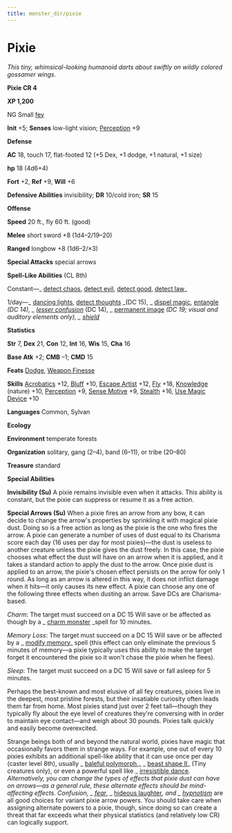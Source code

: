 ```yaml
---
title: monster_dir/pixie
---
```

# Pixie

_This tiny, whimsical-looking humanoid darts about swiftly on wildly colored gossamer wings._

**Pixie CR 4**

**XP 1,200**

NG Small [fey](creatureTypes#_fey)

**Init** +5; **Senses** low-light vision; [Perception](../skill_dir/perception#_perception) +9

**Defense**

**AC** 18, touch 17, flat-footed 12 (+5 Dex, +1 dodge, +1 natural, +1 size)

**hp** 18 (4d6+4)

**Fort** +2, **Ref** +9, **Will** +6

**Defensive Abilities** invisibility; **DR** 10/cold iron; **SR** 15

**Offense**

**Speed** 20 ft., fly 60 ft. (good)

**Melee** short sword +8 (1d4–2/19–20)

**Ranged** longbow +8 (1d6–2/×3)

**Special Attacks** special arrows

**Spell-Like Abilities** (CL 8th)

Constant—_ [detect chaos](../spell_dir/detectChaos#_detect-chaos), [detect evil](../spell_dir/detectEvil#_detect-evil), [detect good](../spell_dir/detectGood#_detect-good), [detect law](../spell_dir/detectLaw#_detect-law)_

1/day—_ [dancing lights](../spell_dir/dancingLights#_dancing-lights), [detect thoughts](../spell_dir/detectThoughts#_detect-thoughts) _(DC 15), _ [dispel magic](../spell_dir/dispelMagic#_dispel-magic), [entangle](../spell_dir/entangle#_entangle) _(DC 14), _ [lesser confusion](../spell_dir/confusion#_confusion-lesser)_ (DC 14), _ [permanent image](../spell_dir/permanentImage#_permanent-image) _(DC 19; visual and auditory elements only), _ [shield](../spell_dir/shield#_shield)_

**Statistics**

**Str** 7, **Dex** 21, **Con** 12, **Int** 16, **Wis** 15, **Cha** 16

**Base Atk** +2; **CMB** –1; **CMD** 15

**Feats** [Dodge](../feats#_dodge), [Weapon Finesse](../feats#_weapon-finesse)

**Skills** [Acrobatics](../skill_dir/acrobatics#_acrobatics) +12, [Bluff](../skill_dir/bluff#_bluff) +10, [Escape Artist](../skill_dir/escapeArtist#_escape-artist) +12, [Fly](../skill_dir/fly#_fly) +18, [Knowledge](../skill_dir/knowledge#_knowledge) (nature) +10, [Perception](../skill_dir/perception#_perception) +9, [Sense Motive](../skill_dir/senseMotive#_sense-motive) +9, [Stealth](../skill_dir/stealth#_stealth) +16, [Use Magic Device](../skill_dir/useMagicDevice#_use-magic-device) +10

**Languages** Common, Sylvan

**Ecology**

**Environment** temperate forests

**Organization** solitary, gang (2–4), band (6–11), or tribe (20–80)

**Treasure** standard

**Special Abilities**

**Invisibility (Su)** A pixie remains invisible even when it attacks. This ability is constant, but the pixie can suppress or resume it as a free action.

**Special Arrows (Su)** When a pixie fires an arrow from any bow, it can decide to change the arrow's properties by sprinkling it with magical pixie dust. Doing so is a free action as long as the pixie is the one who fires the arrow. A pixie can generate a number of uses of dust equal to its Charisma score each day (16 uses per day for most pixies)—the dust is useless to another creature unless the pixie gives the dust freely. In this case, the pixie chooses what effect the dust will have on an arrow when it is applied, and it takes a standard action to apply the dust to the arrow. Once pixie dust is applied to an arrow, the pixie's chosen effect persists on the arrow for only 1 round. As long as an arrow is altered in this way, it does not inflict damage when it hits—it only causes its new effect. A pixie can choose any one of the following three effects when dusting an arrow. Save DCs are Charisma-based.

_Charm_: The target must succeed on a DC 15 Will save or be affected as though by a _ [charm monster](../spell_dir/charmMonster#_charm-monster) _spell for 10 minutes.

_Memory Loss_: The target must succeed on a DC 15 Will save or be affected by a _ [modify memory](../spell_dir/modifyMemory#_modify-memory)_ spell (this effect can only eliminate the previous 5 minutes of memory—a pixie typically uses this ability to make the target forget it encountered the pixie so it won't chase the pixie when he flees).

_Sleep_: The target must succeed on a DC 15 Will save or fall asleep for 5 minutes.

Perhaps the best-known and most elusive of all fey creatures, pixies live in the deepest, most pristine forests, but their insatiable curiosity often leads them far from home. Most pixies stand just over 2 feet tall—though they typically fly about the eye level of creatures they're conversing with in order to maintain eye contact—and weigh about 30 pounds. Pixies talk quickly and easily become overexcited.

Strange beings both of and beyond the natural world, pixies have magic that occasionally favors them in strange ways. For example, one out of every 10 pixies exhibits an additional spell-like ability that it can use once per day (caster level 8th), usually _ [baleful polymorph](../spell_dir/balefulPolymorph#_baleful-polymorph),_ _ [beast shape II](../spell_dir/beastShape#_beast-shape-ii)_ (Tiny creatures only), or even a powerful spell like _ [irresistible dance](../spell_dir/irresistibleDance#_irresistible-dance)_. Alternatively, you can change the types of effects that pixie dust can have on arrows—as a general rule, these alternate effects should be mind-affecting effects. _Confusion_, _ [fear](../spell_dir/fear#_fear)_, _ [hideous laughter](../spell_dir/hideousLaughter#_hideous-laughter)_, and _ [hypnotism](../spell_dir/hypnotism#_hypnotism)_ are all good choices for variant pixie arrow powers. You should take care when assigning alternate powers to a pixie, though, since doing so can create a threat that far exceeds what their physical statistics (and relatively low CR) can logically support.

